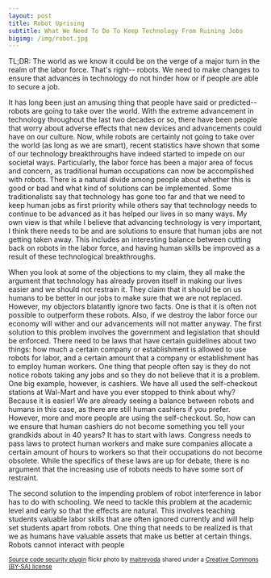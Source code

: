 ```yaml
---
layout: post
title: Robot Uprising
subtitle: What We Need To Do To Keep Technology From Ruining Jobs
bigimg: /img/robot.jpg
---
```

TL;DR: The world as we know it could be on the verge of a major turn in the realm of the labor force. That's right-- robots. We need to make changes to ensure that advances in technology do not hinder how or if people are able to secure a job.

It has long been just an amusing thing that people have said or predicted-- robots are going to take over the world. With the extreme advancement in technology throughout the last two decades or so, there have been people that worry about adverse effects that new devices and advancements could have on our culture. Now, while robots are certainly not going to take over the world (as long as we are smart), recent statistics have shown that some of our technology breakthroughs have indeed started to impede on our societal ways. Particularly, the labor force has been a major area of focus and concern, as traditional human occupations can now be accomplished with robots. There is a natural divide among people about whether this is good or bad and what kind of solutions can be implemented. Some traditionalists say that technology has gone too far and that we need to keep human jobs as first priority while others say that technology needs to continue to be advanced as it has helped our lives in so many ways. My own view is that while I believe that advancing technology is very important, I think there needs to be and are solutions to ensure that human jobs are not getting taken away. This includes an interesting balance between cutting back on robots in the labor force, and having human skills be improved as a result of these technological breakthroughs.

When you look at some of the objections to my claim, they all make the argument that technology has already proven itself in making our lives easier and we should not restrain it. They claim that it should be on us humans to be better in our jobs to make sure that we are not replaced. However, my objectors blatantly ignore two facts. One is that it is often not possible to outperform these robots. Also, if we destroy the labor force our economy will wither and our advancements will not matter anyway. The first solution to this problem involves the government and legislation that should be enforced. There need to be laws that have certain guidelines about two things: how much a certain company or establishment is allowed to use robots for labor, and a certain amount that a company or establishment has to employ human workers. One thing that people often say is they do not notice robots taking any jobs and so they do not believe that it is a problem. One big example, however, is cashiers. We have all used the self-checkout stations at Wal-Mart and have you ever stopped to think about why? Because it is easier! We are already seeing a balance between robots and humans in this case, as there are still human cashiers if you prefer. However, more and more people are using the self-checkout. So, how can we ensure that human cashiers do not become something you tell your grandkids about in 40 years? It has to start with laws. Congress needs to pass laws to protect human workers and make sure companies allocate a certain amount of hours to workers so that their occupations do not become obsolete. While the specifics of these laws are up for debate, there is no argument that the increasing use of robots needs to have some sort of restraint.

The second solution to the impending problem of robot interference in labor has to do with schooling. We need to tackle this problem at the academic level and early so that the effects are natural. This involves teaching students valuable labor skills that are often ignored currently and will help set students apart from robots. One thing that needs to be realized is that we as humans have valuable assets that make us better at certain things. Robots cannot interact with people 

<small> <a title="Robot" href="https://flickr.com/photos/maitreyoda/7856293086">Source code security plugin</a> flickr photo by <a href="https://flickr.com/people/maitreyoda">maitreyoda</a> shared under a <a href="https://creativecommons.org/licenses/by-sa/2.0/">Creative Commons (BY-SA) license</a> </small>
